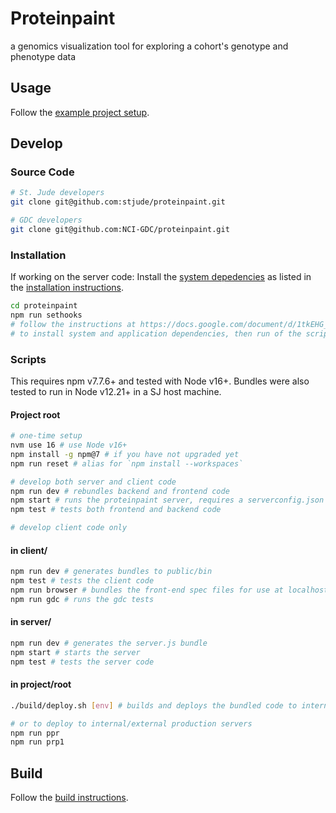 # Proteinpaint

a genomics visualization tool for exploring a cohort's genotype and phenotype data


## Usage

Follow the [example project setup](https://github.com/stjude/pp-dist).


## Develop

### Source Code 

```bash
# St. Jude developers
git clone git@github.com:stjude/proteinpaint.git 

# GDC developers
git clone git@github.com:NCI-GDC/proteinpaint.git
```

### Installation

If working on the server code: Install the 
[system depedencies](https://docs.google.com/document/d/1tkEHG_vYtT-OifPV-tlPeWQUMsEd3aWAKf5ExOT8G34/edit#heading=h.jy5sdrb1zkut)
as listed in the [installation instructions](https://docs.google.com/document/d/1tkEHG_vYtT-OifPV-tlPeWQUMsEd3aWAKf5ExOT8G34/edit#heading=h.6nxua6c3ik9l).

```bash
cd proteinpaint
npm run sethooks
# follow the instructions at https://docs.google.com/document/d/1tkEHG_vYtT-OifPV-tlPeWQUMsEd3aWAKf5ExOT8G34/edit
# to install system and application dependencies, then run of the scripts below
```

### Scripts

This requires npm v7.7.6+ and tested with Node v16+.
Bundles were also tested to run in Node v12.21+ in a SJ host machine. 

#### Project root

```bash
# one-time setup
nvm use 16 # use Node v16+
npm install -g npm@7 # if you have not upgraded yet
npm run reset # alias for `npm install --workspaces`

# develop both server and client code
npm run dev # rebundles backend and frontend code
npm start # runs the proteinpaint server, requires a serverconfig.json at the project root
npm test # tests both frontend and backend code

# develop client code only
```
#### in client/
```bash
npm run dev # generates bundles to public/bin
npm test # tests the client code
npm run browser # bundles the front-end spec files for use at localhost:[port]/testrun.html
npm run gdc # runs the gdc tests
```

#### in server/
```bash
npm run dev # generates the server.js bundle
npm start # starts the server
npm test # tests the server code
```

#### in project/root
```bash
./build/deploy.sh [env] # builds and deploys the bundled code to internal SJ hosts

# or to deploy to internal/external production servers
npm run ppr
npm run prp1
```

## Build

Follow the [build instructions](https://docs.google.com/document/d/13gUdU9UrHFkdspcQgc6ToRZJsrdFM4LCwCg7g1SQc4Q/edit?usp=sharing).
